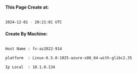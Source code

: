 
   
#### This Page Create at:

```bash

2024-12-01 - 20:21:01 UTC

```

#### Create By Machine:

```bash

Host Name : fv-az2022-914

platform  : Linux-6.5.0-1025-azure-x86_64-with-glibc2.35

Ip Local  : 10.1.0.134

```


